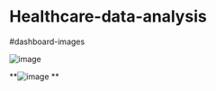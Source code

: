 # Healthcare-data-analysis
#dashboard-images

![image](https://github.com/user-attachments/assets/f6f5150e-9cf2-47de-9340-5c043216c607)

**![image](https://github.com/user-attachments/assets/fc4228b3-3ad1-4eaa-81b0-45b2bc9c53ac)
**
